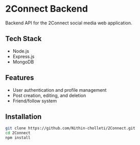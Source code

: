 # 2Connect Backend

Backend API for the 2Connect social media web application.

## Tech Stack

- Node.js
- Express.js
- MongoDB

## Features

- User authentication and profile management
- Post creation, editing, and deletion
- Friend/follow system

## Installation

```bash
git clone https://github.com/Nithin-cholleti/2Connect.git
cd 2Connect
npm install
